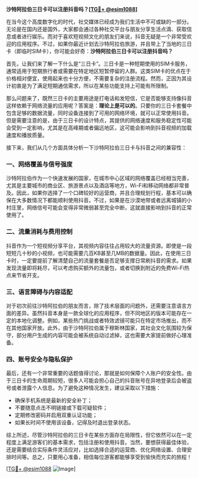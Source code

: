 **沙特阿拉伯三日卡可以注册抖音吗？[[TG💪+ @esim1088](https://t.me/s/esim1088)]**

在当今这个高度数字化的时代，社交媒体已经成为我们生活中不可或缺的一部分。无论是在国内还是国外，大家都会通过各种社交平台与朋友分享生活点滴、获取信息或者进行娱乐。而对于喜欢短视频文化的朋友们来说，抖音无疑是一个非常受欢迎的应用程序。不过，如果你最近计划去沙特阿拉伯旅游，并且带上了当地的三日卡（即临时SIM卡），你可能会好奇：**沙特阿拉伯三日卡可以注册抖音吗？**

首先，让我们来了解一下什么是“三日卡”。三日卡是一种短期使用的SIM卡服务，通常适用于短期旅行者或需要在特定地区短暂停留的人群。这类SIM卡的优点在于价格相对便宜，使用起来也十分方便，不需要复杂的注册流程。然而，正因为其设计初衷是为了满足短期通信需求，所以在某些功能支持上可能有所限制。

那么问题来了，既然三日卡的主要用途是打电话和发短信，它是否能够支持像抖音这样依赖于网络流量的应用呢？答案是：**理论上是可以的**。只要你的三日卡套餐中包含足够的数据流量，同时设备连接到了可用的网络环境，就可以正常使用抖音。但是需要注意的是，由于三日卡的设计特点，其提供的网络速度和服务稳定性可能会受到一定影响，尤其是在高峰期或者偏远地区，这可能会影响到抖音视频的加载速度和播放质量。

接下来，我们从几个方面具体分析一下沙特阿拉伯三日卡与抖音之间的兼容性：

### **一、网络覆盖与信号强度**
沙特阿拉伯作为一个快速发展的国家，在城市中心区域的网络覆盖已经相当完善，尤其是主要城市的商业区、旅游景点以及酒店等地方，Wi-Fi和移动网络都非常普及。因此，如果你选择了一个口碑较好的运营商，并且合理规划行程，基本可以确保在大多数情况下都能顺利使用抖音。不过，如果是在沙漠地带或者远离城镇的小村庄里，网络信号可能会变得非常微弱甚至完全中断，这就直接影响到抖音的正常使用了。

### **二、流量消耗与费用控制**
抖音作为一个短视频分享平台，其视频内容往往占用较大的流量资源。即使是一段短短几十秒的小视频，也可能需要几百KB甚至几MB的数据量。因此，在使用三日卡时，一定要提前了解清楚自己的流量套餐是否足够支撑日常刷抖音的需求。如果发现流量即将耗尽，可以考虑购买额外的流量包，或者切换到附近的免费Wi-Fi热点来节省开支。

### **三、语言障碍与内容适配**
对于初次前往沙特阿拉伯的朋友而言，除了技术层面的问题外，还需要注意语言方面的差异。虽然抖音本身是一款全球化的应用程序，但不同地区的版本可能存在一定的本地化调整。例如，某些热门挑战或者特效滤镜可能只在特定市场推出，而不在其他国家开放。此外，由于沙特阿拉伯属于穆斯林国家，其社会文化氛围较为保守，部分用户生成的内容可能会被系统自动过滤掉，这也需要大家提前做好心理准备。

### **四、账号安全与隐私保护**
最后，还有一个非常重要的话题值得讨论，那就是如何保障个人账户的安全性。由于三日卡的生命周期较短，很多人可能会担心自己的抖音账号在异地登录后会被盗号或者泄露个人信息。为了避免这种情况发生，建议采取以下措施：
- 确保手机系统是最新的安全补丁；
- 不要随意点击不明链接或下载可疑软件；
- 定期修改密码并启用双重认证功能；
- 如果长时间不使用该设备，记得及时退出登录状态。

综上所述，尽管沙特阿拉伯的三日卡在某些方面存在局限性，但它依然可以在一定程度上满足游客们的基本需求，包括注册和使用抖音。当然，要想获得最佳体验，还是需要结合实际条件灵活应对，比如选择合适的运营商、优化网络设置、合理安排时间等。总之，只要用心准备，相信每位游客都能够享受到愉快而充实的旅程！

[[TG💪+ @esim1088](https://t.me/s/esim1088) ![Image](https://i.postimg.cc/4NQfJmqS/Snipaste-2025-05-13-00-14-12.png)]